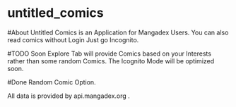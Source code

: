 # untitled_comics

#About
Untitled Comics is an Application for Mangadex Users. You can also read comics without Login Just go Incognito.

#TODO
Soon Explore Tab will provide Comics based on your Interests rather than some random Comics.
The Icognito Mode will be optimized soon.

#Done
Random Comic Option.

All data is provided by api.mangadex.org .

